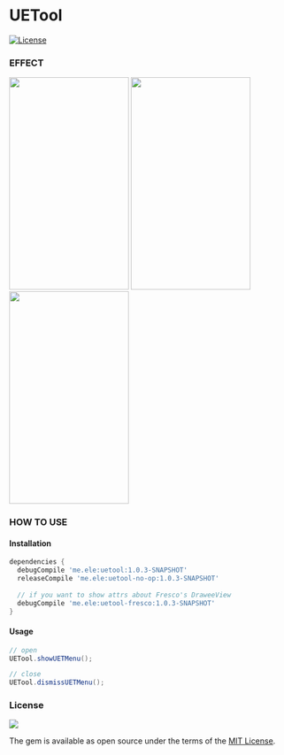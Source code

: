 UETool
======

[![License](https://img.shields.io/badge/license-MIT-000000.svg)](https://github.com/BigKeeper/big-keeper/blob/master/LICENSE)

### EFFECT

<div>
 <img width="216" height="384" src="https://github.elenet.me/waimai/UETool/blob/master/art/edit_attr.png"/>

<img width="216" height="384" src="https://github.elenet.me/waimai/UETool/blob/master/art/relative_position.png"/>

<img width="216" height="384" src="https://github.elenet.me/waimai/UETool/blob/master/art/show_gridding.png"/>
</div>

### HOW TO USE 

#### Installation

```gradle
dependencies {
  debugCompile 'me.ele:uetool:1.0.3-SNAPSHOT'
  releaseCompile 'me.ele:uetool-no-op:1.0.3-SNAPSHOT'
  
  // if you want to show attrs about Fresco's DraweeView
  debugCompile 'me.ele:uetool-fresco:1.0.3-SNAPSHOT'
}
```

#### Usage

```java
// open 
UETool.showUETMenu();

// close
UETool.dismissUETMenu();
```

### License

![](https://upload.wikimedia.org/wikipedia/commons/thumb/f/f8/License_icon-mit-88x31-2.svg/128px-License_icon-mit-88x31-2.svg.png)

The gem is available as open source under the terms of the [MIT License](http://opensource.org/licenses/MIT).

